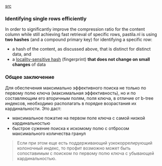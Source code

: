 [src](https://clickhouse.com/docs/en/optimize/sparse-primary-indexes#generic-exclusion-search-algorithm)

### Identifying single rows efficiently

In order to significantly improve the compression ratio for the content column while still achieving fast retrieval of specific rows, 
pastila.nl is using **two hashes** (and a compound primary key) for identifying a specific row:

* a hash of the content, as discussed above, that is distinct for distinct data, and
* a [locality-sensitive hash](https://en.wikipedia.org/wiki/Locality-sensitive_hashing) (fingerprint) **that does not change on small changes** of data

### Общее заключение
Для обеспечения максимально эффективного поиска не только по первому полю ключа (максимальная эффективность), но и по составляющим его вторичным полям, поля ключа, в отличие от b-tree индексов, необходимо располагать в порядке возрастания их кардинальности.
Это даст:
* максимальное пожатие на первом поле ключа с самой низкой кардинальностью
* быстрое сужение поиска к искомому полю с отбросом максимального количества гранул

> Если при этом еще есть поддерживающий узкокоррелирующий колоночный индекс, то профит возможно может быть сопоставимым с поиском по первому полю ключа с убывающей кардинальностью.
